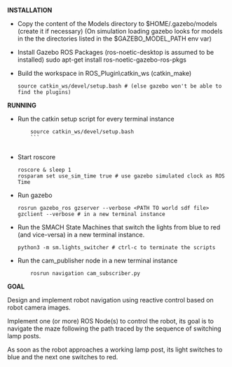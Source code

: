 

**INSTALLATION**

- Copy the content of the Models directory to $HOME/.gazebo/models (create it if necessary)
  (On simulation loading gazebo looks for models in the the directories listed in the $GAZEBO_MODEL_PATH env var)

- Install Gazebo ROS Packages (ros-noetic-desktop is assumed to be installed) 
sudo apt-get install ros-noetic-gazebo-ros-pkgs 

- Build the workspace in ROS_Plugin\catkin_ws (catkin_make)
  ``` {.bash}
  source catkin_ws/devel/setup.bash # (else gazebo won't be able to find the plugins) 
  ```
**RUNNING**

- Run the catkin setup script for every terminal instance
  ``` {.bash}
      source catkin_ws/devel/setup.bash
      ```
    
- Start roscore
    ``` {.bash}
    roscore & sleep 1
    rosparam set use_sim_time true # use gazebo simulated clock as ROS Time
    ```

- Run gazebo
    ``` {.bash}
    rosrun gazebo_ros gzserver --verbose <PATH TO world sdf file>
    gzclient --verbose # in a new terminal instance
    ```

- Run the SMACH State Machines that switch the lights from blue to red (and vice-versa) in a new terminal instance.
    ``` {.bash}
    python3 -m sm.lights_switcher # ctrl-c to terminate the scripts
    ```
- Run the cam_publisher node in a new terminal instance
  ``` {.bash}
      rosrun navigation cam_subscriber.py
  ```

**GOAL**

Design and implement robot navigation using reactive control based on robot camera images.

Implement one (or more) ROS Node(s) to control the robot, its goal is to navigate the maze following the path traced by the sequence of switching lamp posts. 

As soon as the robot approaches a working lamp post, its light switches to blue and the next one switches to red. 

